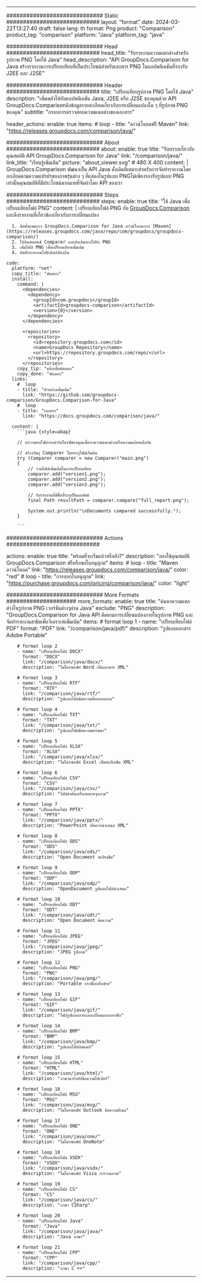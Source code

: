 
---
############################# Static ############################
layout: "format"
date:  2024-03-22T13:27:40
draft: false
lang: th
format: Png
product: "Comparison"
product_tag: "comparison"
platform: "Java"
platform_tag: "java"

############################# Head ############################
head_title: "รับรายงานความแตกต่างสำหรับรูปภาพ PNG โดยใช้ Java"
head_description: "API GroupDocs.Comparison for Java สร้างรายงานการเปรียบเทียบที่เป็นประโยชน์สำหรับเอกสาร PNG ในแอปพลิเคชันที่รองรับ J2EE และ J2SE"

############################# Header ############################
title: "เปรียบเทียบรูปภาพ PNG โดยใช้ Java" 
description: "เพิ่มพลังให้กับแอปพลิเคชัน Java, J2EE หรือ J2SE ของคุณด้วย API GroupDocs.Comparisonดึงข้อมูลรายละเอียดเกี่ยวกับการเปลี่ยนแปลงใด ๆ ที่รูปภาพ PNG ของคุณ"
subtitle: "กรอบการตรวจสอบความแตกต่างของเอกสาร"  

header_actions:
  enable: true
  items:
    #  loop
    - title: "ดาวน์โหลดฟรี Maven"
      link: "https://releases.groupdocs.com/comparison/java/"
      
############################# About ############################
about:
    enable: true
    title: "รับทราบเกี่ยวกับคุณสมบัติ API GroupDocs.Comparison for Java"
    link: "/comparison/java/"
    link_title: "เรียนรู้เพิ่มเติม"
    picture: "about_viewer.svg" # 480 X 400
    content: |
       GroupDocs.Comparison พัฒนาเป็น API Java ดั้งเดิมที่เหมาะสำหรับการจัดทำรายงานโดยละเอียดตามความแปรปรของภาพรุ่นต่าง ๆ ที่แสดงในรูปแบบ PNGไม่เพียงรองรับรูปแบบ PNG เท่านั้นคุณสมบัติที่มีประโยชน์มากมายที่จัดทำโดย API ของเรา

############################# Steps ############################
steps:
    enable: true
    title: "ใช้ Java เพื่อเปรียบเทียบไฟล์ PNG"
    content: |
      เปรียบเทียบไฟล์ PNG กับ [GroupDocs.Comparison](https://products.groupdocs.com/comparison/java/) และดึงรายงานที่เกี่ยวข้องเกี่ยวกับการเปลี่ยนแปลง
      
      1. ติดตั้งแพคเกจ GroupDocs.Comparison for Java ดาวน์โหลดจาก [Maven](https://releases.groupdocs.com/java/repo/com/groupdocs/groupdocs-comparison/)
      2. ให้อินสแตนซ์ Comparer และส่งเส้นทางไปยัง PNG
      3. เพิ่มไฟล์ PNG เพื่อเปรียบเทียบเพิ่มเติม
      4. บันทึกรายงานไปยังดิสก์ท้องถิ่น
   
    code:
      platform: "net"
      copy_title: "คัดลอก"
      install:
        command: |
          <dependencies>
            <dependency>
              <groupId>com.groupdocs</groupId>
              <artifactId>groupdocs-comparison</artifactId>
              <version>{0}</version>
            </dependency>
          </dependencies>

          <repositories>
            <repository>
              <id>repository.groupdocs.com</id>
              <name>GroupDocs Repository</name>
              <url>https://repository.groupdocs.com/repo/</url>
            </repository>
          </repositories>
        copy_tip: "คลิกเพื่อคัดลอก"
        copy_done: "คัดลอก"
      links:
        #  loop
        - title: "ตัวอย่างเพิ่มเติม"
          link: "https://github.com/groupdocs-comparison/GroupDocs.Comparison-for-Java"
        #  loop
        - title: "เอกสาร"
          link: "https://docs.groupdocs.com/comparison/java/"
          
      content: |
        ```java {style=abap}

        // ตรวจสอบไฟล์จากฮาร์ดไดรฟ์ของคุณเพื่อหาความแตกต่างหรือความคล้ายคลึงกัน

        // สร้างวัตถุ Comparer โดยระบุไฟล์เริ่มต้น
        try (Comparer comparer = new Comparer("main.png") 
        {
            // รวมไฟล์เพิ่มเติมในการเปรียบเทียบ
        	comparer.add("version1.png");
            comparer.add("version2.png");
            comparer.add("version3.png");

            // รับรายงานที่มีชื่อที่ระบุเป็นผลลัพธ์
            final Path resultPath = comparer.compare("full_report.png"); 

            System.out.println("\nDocuments compared successfully.");
        }
        
        ```            

############################# Actions ############################

actions:
  enable: true
  title: "พร้อมที่จะเริ่มแล้วหรือยัง?"
  description: "ลองใช้คุณสมบัติ GroupDocs.Comparison ฟรีหรือขอใบอนุญาต"
  items:
    #  loop
    - title: "Maven ดาวน์โหลด"
      link: "https://releases.groupdocs.com/comparison/java/"
      color: "red"
        #  loop
    - title: "การออกใบอนุญาต"
      link: "https://purchase.groupdocs.com/pricing/comparison/java/"
      color: "light"


############################# More Formats #####################
more_formats:
    enable: true
    title: "ค้นหาความแตกต่างในรูปภาพ PNG เวอร์ชันต่างๆผ่าน Java"
    exclude: "PNG"
    description: "GroupDocs.Comparison for Java API ติดตามการเปลี่ยนแปลงภายในรูปภาพ PNG และจัดทำรายงานสาธิตเพื่อวิเคราะห์เพิ่มเติม"
    items: 
        # format loop 1
        - name: "เปรียบเทียบไฟล์ PDF"
          format: "PDF"
          link: "/comparison/java/pdf/"
          description: "รูปแบบเอกสาร Adobe Portable"

        # format loop 2
        - name: "เปรียบเทียบไฟล์ DOCX"
          format: "DOCX"
          link: "/comparison/java/docx/"
          description: "ไมโครซอฟท์ Word เปิดเอกสาร XML"

        # format loop 3
        - name: "เปรียบเทียบไฟล์ RTF"
          format: "RTF"
          link: "/comparison/java/rtf/"
          description: "รูปแบบไฟล์ข้อความที่หลากหลาย"

        # format loop 4
        - name: "เปรียบเทียบไฟล์ TXT"
          format: "TXT"
          link: "/comparison/java/txt/"
          description: "รูปแบบไฟล์ข้อความธรรมดา"

        # format loop 5
        - name: "เปรียบเทียบไฟล์ XLSX"
          format: "XLSX"
          link: "/comparison/java/xlsx/"
          description: "ไมโครซอฟท์ Excel เปิดสเปรดชีต XML"

        # format loop 6
        - name: "เปรียบเทียบไฟล์ CSV"
          format: "CSV"
          link: "/comparison/java/csv/"
          description: "ไฟล์ค่าคั่นเครื่องหมายจุลภาค"

        # format loop 7
        - name: "เปรียบเทียบไฟล์ PPTX"
          format: "PPTX"
          link: "/comparison/java/pptx/"
          description: "PowerPoint เปิดการนำเสนอ XML"

        # format loop 8
        - name: "เปรียบเทียบไฟล์ ODS"
          format: "ODS"
          link: "/comparison/java/ods/"
          description: "Open Document สเปรดชีต"

        # format loop 9
        - name: "เปรียบเทียบไฟล์ ODP"
          format: "ODP"
          link: "/comparison/java/odp/"
          description: "OpenDocument รูปแบบไฟล์นำเสนอ"

        # format loop 10
        - name: "เปรียบเทียบไฟล์ ODT"
          format: "ODT"
          link: "/comparison/java/odt/"
          description: "Open Document ข้อความ"

        # format loop 11
        - name: "เปรียบเทียบไฟล์ JPEG"
          format: "JPEG"
          link: "/comparison/java/jpeg/"
          description: "JPEG รูปภาพ"

        # format loop 12
        - name: "เปรียบเทียบไฟล์ PNG"
          format: "PNG"
          link: "/comparison/java/png/"
          description: "Portable กราฟิกเครือข่าย"

        # format loop 13
        - name: "เปรียบเทียบไฟล์ GIF"
          format: "GIF"
          link: "/comparison/java/gif/"
          description: "ไฟล์รูปแบบการแลกเปลี่ยนแบบกราฟิก"

        # format loop 14
        - name: "เปรียบเทียบไฟล์ BMP"
          format: "BMP"
          link: "/comparison/java/bmp/"
          description: "รูปแบบไฟล์บิตแมป"

        # format loop 15
        - name: "เปรียบเทียบไฟล์ HTML"
          format: "HTML"
          link: "/comparison/java/html/"
          description: "ภาษามาร์กอัปข้อความไฮเปอร์"

        # format loop 16
        - name: "เปรียบเทียบไฟล์ MSG"
          format: "MSG"
          link: "/comparison/java/msg/"
          description: "ไมโครซอฟท์ Outlook ข้อความอีเมล"

        # format loop 17
        - name: "เปรียบเทียบไฟล์ ONE"
          format: "ONE"
          link: "/comparison/java/one/"
          description: "ไมโครซอฟท์ OneNote"

        # format loop 18
        - name: "เปรียบเทียบไฟล์ VSDX"
          format: "VSDX"
          link: "/comparison/java/vsdx/"
          description: "ไมโครซอฟท์ Visio การวาดภาพ"

        # format loop 19
        - name: "เปรียบเทียบไฟล์ CS"
          format: "CS"
          link: "/comparison/java/cs/"
          description: "ภาษา CSharp"

        # format loop 20
        - name: "เปรียบเทียบไฟล์ Java"
          format: "Java"
          link: "/comparison/java/java/"
          description: "Java ภาษา"
          
        # format loop 21
        - name: "เปรียบเทียบไฟล์ CPP"
          format: "CPP"
          link: "/comparison/java/cpp/"
          description: "ภาษา C ++"
---